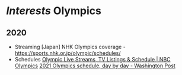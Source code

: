 # *Interests* Olympics

## 2020
* Streaming
[Japan] NHK Olympics coverage - https://sports.nhk.or.jp/olympic/schedules/
* Schedules
[Olympic Live Streams, TV Listings & Schedule | NBC Olympics](https://www.nbcolympics.com/schedule#schedule-upcoming)
[2021 Olympics schedule, day by day - Washington Post](https://www.washingtonpost.com/sports/olympics/interactive/2021/tokyo-olympics-schedule/?itid=sf_olympics_sn_tokyo-olympics-schedule_2)
